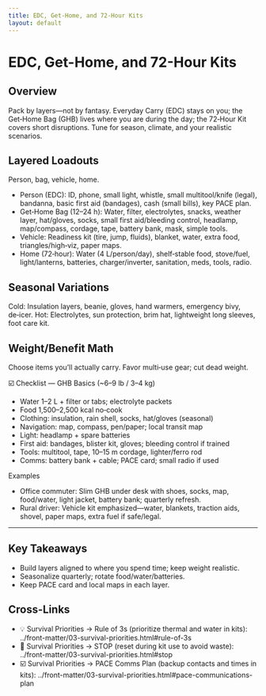 ```yaml
---
title: EDC, Get-Home, and 72-Hour Kits
layout: default
---
```


# EDC, Get-Home, and 72-Hour Kits

## Overview
Pack by layers—not by fantasy. Everyday Carry (EDC) stays on you; the Get‑Home Bag (GHB) lives where you are during the day; the 72‑Hour Kit covers short disruptions. Tune for season, climate, and your realistic scenarios.

## Layered Loadouts
Person, bag, vehicle, home.

- Person (EDC): ID, phone, small light, whistle, small multitool/knife (legal), bandanna, basic first aid (bandages), cash (small bills), key PACE plan.
- Get‑Home Bag (12–24 h): Water, filter, electrolytes, snacks, weather layer, hat/gloves, socks, small first aid/bleeding control, headlamp, map/compass, cordage, tape, battery bank, mask, simple tools.
- Vehicle: Readiness kit (tire, jump, fluids), blanket, water, extra food, triangles/high‑viz, paper maps.
- Home (72‑hour): Water (4 L/person/day), shelf‑stable food, stove/fuel, light/lanterns, batteries, charger/inverter, sanitation, meds, tools, radio.

## Seasonal Variations
Cold: Insulation layers, beanie, gloves, hand warmers, emergency bivy, de‑icer. Hot: Electrolytes, sun protection, brim hat, lightweight long sleeves, foot care kit.

## Weight/Benefit Math
Choose items you’ll actually carry. Favor multi‑use gear; cut dead weight.

☑️ Checklist — GHB Basics (~6–9 lb / 3–4 kg)
- Water 1–2 L + filter or tabs; electrolyte packets
- Food 1,500–2,500 kcal no‑cook
- Clothing: insulation, rain shell, socks, hat/gloves (seasonal)
- Navigation: map, compass, pen/paper; local transit map
- Light: headlamp + spare batteries
- First aid: bandages, blister kit, gloves; bleeding control if trained
- Tools: multitool, tape, 10–15 m cordage, lighter/ferro rod
- Comms: battery bank + cable; PACE card; small radio if used

Examples
- Office commuter: Slim GHB under desk with shoes, socks, map, food/water, light jacket, battery bank; quarterly refresh.
- Rural driver: Vehicle kit emphasized—water, blankets, traction aids, shovel, paper maps, extra fuel if safe/legal.

---

## Key Takeaways
- Build layers aligned to where you spend time; keep weight realistic.
- Seasonalize quarterly; rotate food/water/batteries.
- Keep PACE card and local maps in each layer.

## Cross-Links
- 💡 Survival Priorities → Rule of 3s (prioritize thermal and water in kits): ../front-matter/03-survival-priorities.html#rule-of-3s
- 📝 Survival Priorities → STOP (reset during kit use to avoid waste): ../front-matter/03-survival-priorities.html#stop
- ☑️ Survival Priorities → PACE Comms Plan (backup contacts and times in kits): ../front-matter/03-survival-priorities.html#pace-communications-plan
